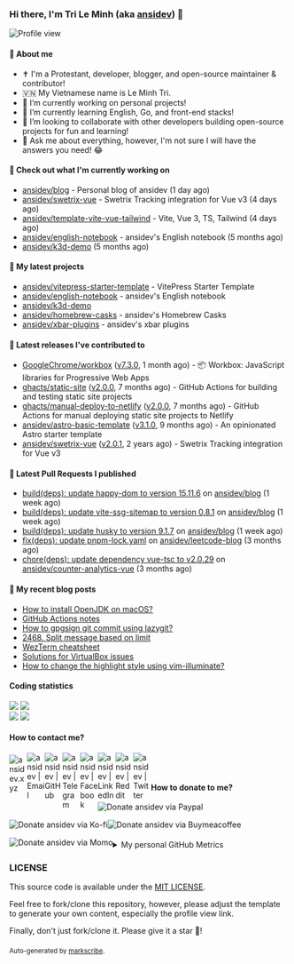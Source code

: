 ### Hi there, I'm Tri Le Minh (aka [ansidev][website]) 👋

<img src="https://komarev.com/ghpvc/?username=ansidev" alt="Profile view" />

#### 📕 About me

- ✝️ I'm a Protestant, developer, blogger, and open-source maintainer & contributor!
- 🇻🇳 My Vietnamese name is Le Minh Tri.
- 🔭 I’m currently working on personal projects!
- 🌱 I’m currently learning English, Go, and front-end stacks!
- 👯 I’m looking to collaborate with other developers building open-source projects for fun and learning!
- 💬 Ask me about everything, however, I'm not sure I will have the answers you need! 😂

#### 👷 Check out what I'm currently working on

- [ansidev/blog](https://github.com/ansidev/blog) - Personal blog of ansidev (1 day ago)
- [ansidev/swetrix-vue](https://github.com/ansidev/swetrix-vue) - Swetrix Tracking integration for Vue v3 (4 days ago)
- [ansidev/template-vite-vue-tailwind](https://github.com/ansidev/template-vite-vue-tailwind) - Vite, Vue 3, TS, Tailwind (4 days ago)
- [ansidev/english-notebook](https://github.com/ansidev/english-notebook) - ansidev's English notebook (5 months ago)
- [ansidev/k3d-demo](https://github.com/ansidev/k3d-demo) (5 months ago)

#### 🌱 My latest projects

- [ansidev/vitepress-starter-template](https://github.com/ansidev/vitepress-starter-template) - VitePress Starter Template
- [ansidev/english-notebook](https://github.com/ansidev/english-notebook) - ansidev's English notebook
- [ansidev/k3d-demo](https://github.com/ansidev/k3d-demo)
- [ansidev/homebrew-casks](https://github.com/ansidev/homebrew-casks) - ansidev's Homebrew Casks
- [ansidev/xbar-plugins](https://github.com/ansidev/xbar-plugins) - ansidev's xbar plugins

#### 🔭 Latest releases I've contributed to

- [GoogleChrome/workbox](https://github.com/GoogleChrome/workbox) ([v7.3.0](https://github.com/GoogleChrome/workbox/releases/tag/v7.3.0), 1 month ago) - 📦 Workbox: JavaScript libraries for Progressive Web Apps
- [ghacts/static-site](https://github.com/ghacts/static-site) ([v2.0.0](https://github.com/ghacts/static-site/releases/tag/v2.0.0), 7 months ago) - GitHub Actions for building and testing static site projects
- [ghacts/manual-deploy-to-netlify](https://github.com/ghacts/manual-deploy-to-netlify) ([v2.0.0](https://github.com/ghacts/manual-deploy-to-netlify/releases/tag/v2.0.0), 7 months ago) - GitHub Actions for manual deploying static site projects to Netlify
- [ansidev/astro-basic-template](https://github.com/ansidev/astro-basic-template) ([v3.1.0](https://github.com/ansidev/astro-basic-template/releases/tag/v3.1.0), 9 months ago) - An opinionated Astro starter template
- [ansidev/swetrix-vue](https://github.com/ansidev/swetrix-vue) ([v2.0.1](https://github.com/ansidev/swetrix-vue/releases/tag/v2.0.1), 2 years ago) - Swetrix Tracking integration for Vue v3

#### 🔨 Latest Pull Requests I published

- [build(deps): update happy-dom to version 15.11.6](https://github.com/ansidev/blog/pull/1436) on [ansidev/blog](https://github.com/ansidev/blog) (1 week ago)
- [build(deps): update vite-ssg-sitemap to version 0.8.1](https://github.com/ansidev/blog/pull/1435) on [ansidev/blog](https://github.com/ansidev/blog) (1 week ago)
- [build(deps): update husky to version 9.1.7](https://github.com/ansidev/blog/pull/1434) on [ansidev/blog](https://github.com/ansidev/blog) (1 week ago)
- [fix(deps): update pnpm-lock.yaml](https://github.com/ansidev/leetcode-blog/pull/816) on [ansidev/leetcode-blog](https://github.com/ansidev/leetcode-blog) (3 months ago)
- [chore(deps): update dependency vue-tsc to v2.0.29](https://github.com/ansidev/counter-analytics-vue/pull/151) on [ansidev/counter-analytics-vue](https://github.com/ansidev/counter-analytics-vue) (3 months ago)

#### 📜 My recent blog posts

<!-- BLOG-POST-LIST:START -->
- [How to install OpenJDK on macOS?](https://ansidev.xyz/posts/2023-07-11-how-to-install-openjdk-on-macos)
- [GitHub Actions notes](https://ansidev.xyz/posts/2023-06-17-github-actions-notes)
- [How to gpgsign git commit using lazygit?](https://ansidev.xyz/posts/2023-06-16-how-to-gpgsign-git-commit-using-lazygit)
- [2468. Split message based on limit](https://leetcode-blog.netlify.app/2468-split-message-based-on-limit/)
- [WezTerm cheatsheet](https://ansidev.xyz/posts/2023-05-18-wezterm-cheatsheet)
- [Solutions for VirtualBox issues](https://ansidev.xyz/posts/2023-05-13-solutions-for-virtualbox-issues)
- [How to change the highlight style using vim-illuminate?](https://ansidev.xyz/posts/2023-04-25-how-to-change-the-highlight-style-using-vim-illuminate)
<!-- BLOG-POST-LIST:END -->

#### Coding statistics

<img
  src="https://github-profile-summary-cards.vercel.app/api/cards/stats?username=ansidev&theme=github_dark"
  style="display: inline; width: 320px;"
/>
<img
  src="https://github-profile-summary-cards.vercel.app/api/cards/productive-time?username=ansidev&theme=github_dark&utcOffset=7"
  style="display: inline; width: 320px;"
/>
<br />
<img
  src="https://github-profile-summary-cards.vercel.app/api/cards/repos-per-language?username=ansidev&theme=github_dark"
  style="display: inline; width: 320px;"
/>
<img
  src="https://github-profile-summary-cards.vercel.app/api/cards/most-commit-language?username=ansidev&theme=github_dark"
  style="display: inline; width: 320px;"
/>

#### How to contact me?

[<img align="left" width="32px" src="https://ansidev.xyz/pwa-192x192.png"                alt="ansidev.xyz" style="padding-top: 4px;" />][website]
<a href="mailto:ansidev@gmail.com">
 <img align="left" width="32px" src="https://img.icons8.com/fluency/32/gmail-new.png"    alt="ansidev | Email" />
</a>
[<img align="left" width="32px" src="https://img.icons8.com/fluency/32/github.png"       alt="ansidev | GitHub" />][github]
[<img align="left" width="32px" src="https://img.icons8.com/fluency/32/telegram-app.png" alt="ansidev | Telegram" />][telegram]
[<img align="left" width="32px" src="https://img.icons8.com/fluency/32/facebook.png"     alt="ansidev | Facebook" />][facebook]
[<img align="left" width="32px" src="https://img.icons8.com/fluency/32/linkedin.png"     alt="ansidev | LinkedIn" />][linkedin]
[<img align="left" width="32px" src="https://img.icons8.com/fluency/32/reddit.png"       alt="ansidev | Reddit" />][reddit]
[<img align="left" width="32px" src="https://img.icons8.com/fluency/32/twitter.png"      alt="ansidev | Twitter" />][twitter]

<br/>
<br/>

#### How to donate to me?

[<img align="left" height="32px" src="https://www.paypalobjects.com/paypal-ui/logos/svg/paypal-color.svg"  alt="Donate ansidev via Paypal" />][paypal]
[<img align="left" height="32px" src="https://storage.ko-fi.com/cdn/brandasset/kofi_bg_tag_white.png"      alt="Donate ansidev via  Ko-fi" />][kofi]
[<img align="left" height="32px" src="https://cdn.buymeacoffee.com/buttons/v2/default-yellow.png"          alt="Donate ansidev via Buymeacoffee" />][buymeacoffee]
[<img align="left" height="32px" src="https://ansidev.xyz/imgs/momo_icon_rectangle_pinkbg_RGB.png"         alt="Donate ansidev via Momo" />][momo]

<br/>
<br/>

[website]: https://ansidev.xyz/?utm_source=github&utm_medium=readme
[email]: ansidev@gmail.com
[github]: https://github.com/ansidev
[facebook]: https://facebook.com/leminhtri.py
[telegram]: https://t.me/ansidev
[twitter]: https://twitter.com/ansidev
[linkedin]: https://linkedin.com/in/ansidev/
[reddit]: https://reddit.com/u/ansidev
[paypal]: https://paypal.me/ansidev
[kofi]: https://ko-fi.com/ansidev
[buymeacoffee]: https://buymeacoffee.com/ansidev
[momo]: https://me.momo.vn/ansidev

<br/>
<br/>

<details>
  <summary>My personal GitHub Metrics</summary>
  <br/>
  <img src="./github_metrics_01.svg" />
  <img src="./github_metrics_02.svg" />
</details>

### LICENSE

This source code is available under the [MIT LICENSE](/LICENSE).

Feel free to fork/clone this repository, however, please adjust the template to generate your own content, especially the profile view link.

Finally, don't just fork/clone it. Please give it a star :star2:!

<sub>Auto-generated by [markscribe](https://github.com/muesli/markscribe).</sub>
